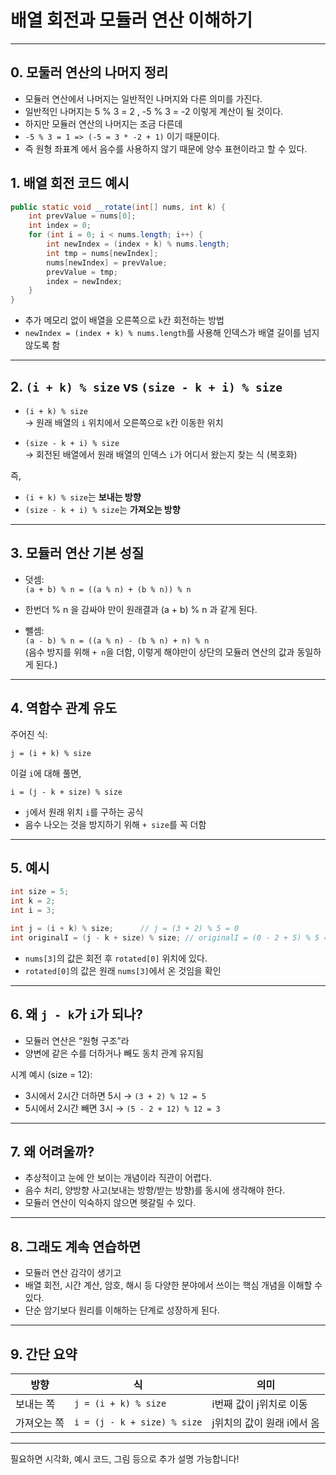
# 배열 회전과 모듈러 연산 이해하기

---

## 0. 모둘러 연산의 나머지 정리
- 모듈러 연산에서 나머지는 일반적인 나머지와 다른 의미를 가진다. 
- 일반적인 나머지는 5 % 3 = 2 , -5 % 3 = -2 이렇게 계산이 될 것이다.
- 하지만 모듈러 연산의 나머지는 조금 다른데 
- `-5 % 3 = 1 => (-5 = 3 * -2 + 1)` 이기 때문이다.
- 즉 원형 좌표계 에서 음수를 사용하지 않기 때문에 양수 표현이라고 할 수 있다.

## 1. 배열 회전 코드 예시

```java
public static void __rotate(int[] nums, int k) {
    int prevValue = nums[0];
    int index = 0;
    for (int i = 0; i < nums.length; i++) {
        int newIndex = (index + k) % nums.length;
        int tmp = nums[newIndex];
        nums[newIndex] = prevValue;
        prevValue = tmp;
        index = newIndex;
    }
}
```

- 추가 메모리 없이 배열을 오른쪽으로 `k`칸 회전하는 방법
- `newIndex = (index + k) % nums.length`를 사용해 인덱스가 배열 길이를 넘지 않도록 함

---

## 2. `(i + k) % size` vs `(size - k + i) % size`

- `(i + k) % size`  
  → 원래 배열의 `i` 위치에서 오른쪽으로 `k`칸 이동한 위치

- `(size - k + i) % size`  
  → 회전된 배열에서 원래 배열의 인덱스 `i`가 어디서 왔는지 찾는 식 (복호화)

즉,  
- `(i + k) % size`는 **보내는 방향**  
- `(size - k + i) % size`는 **가져오는 방향**

---

## 3. 모듈러 연산 기본 성질



- 덧셈:  
  `(a + b) % n = ((a % n) + (b % n)) % n`
- 한번더 % n 을 감싸야 만이 원래결과 (a + b) % n 과 같게 된다.

- 뺄셈:  
  `(a - b) % n = ((a % n) - (b % n) + n) % n`  
  (음수 방지를 위해 `+ n`을 더함, 이렇게 해야만이 상단의 모듈러 연산의 값과 동일하게 된다.)

---

## 4. 역함수 관계 유도

주어진 식:  
```
j = (i + k) % size
```

이걸 `i`에 대해 풀면,  
```
i = (j - k + size) % size
```

- `j`에서 원래 위치 `i`를 구하는 공식
- 음수 나오는 것을 방지하기 위해 `+ size`를 꼭 더함

---

## 5. 예시

```java
int size = 5;
int k = 2;
int i = 3;

int j = (i + k) % size;      // j = (3 + 2) % 5 = 0
int originalI = (j - k + size) % size; // originalI = (0 - 2 + 5) % 5 = 3
```

- `nums[3]`의 값은 회전 후 `rotated[0]` 위치에 있다.
- `rotated[0]`의 값은 원래 `nums[3]`에서 온 것임을 확인

---

## 6. 왜 `j - k`가 `i`가 되나?

- 모듈러 연산은 “원형 구조”라  
- 양변에 같은 수를 더하거나 빼도 동치 관계 유지됨

시계 예시 (size = 12):

- 3시에서 2시간 더하면 5시 → `(3 + 2) % 12 = 5`
- 5시에서 2시간 빼면 3시 → `(5 - 2 + 12) % 12 = 3`

---

## 7. 왜 어려울까?

- 추상적이고 눈에 안 보이는 개념이라 직관이 어렵다.
- 음수 처리, 양방향 사고(보내는 방향/받는 방향)를 동시에 생각해야 한다.
- 모듈러 연산이 익숙하지 않으면 헷갈릴 수 있다.

---

## 8. 그래도 계속 연습하면

- 모듈러 연산 감각이 생기고  
- 배열 회전, 시간 계산, 암호, 해시 등 다양한 분야에서 쓰이는 핵심 개념을 이해할 수 있다.  
- 단순 암기보다 원리를 이해하는 단계로 성장하게 된다.

---

## 9. 간단 요약

| 방향         | 식                        | 의미                       |
|-------------|---------------------------|----------------------------|
| 보내는 쪽    | `j = (i + k) % size`      | i번째 값이 j위치로 이동     |
| 가져오는 쪽  | `i = (j - k + size) % size` | j위치의 값이 원래 i에서 옴  |

---

필요하면 시각화, 예시 코드, 그림 등으로 추가 설명 가능합니다!
